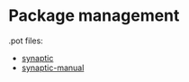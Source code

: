 # Package management

.pot files:

- [synaptic](https://github.com/linuxmint/synaptic/blob/master/po/synaptic.pot)
- [synaptic-manual](https://github.com/linuxmint/synaptic/blob/master/po-manual/synaptic-manual.pot)